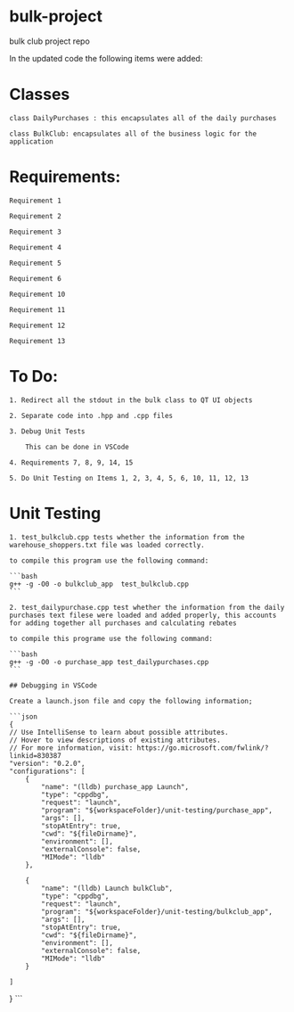 # bulk-project

bulk club project repo



In the updated code the following items were added:

# Classes

    class DailyPurchases : this encapsulates all of the daily purchases

    class BulkClub: encapsulates all of the business logic for the application
    
# Requirements:

    Requirement 1
    
    Requirement 2
    
    Requirement 3
    
    Requirement 4
    
    Requirement 5
    
    Requirement 6
    
    Requirement 10
    
    Requirement 11
    
    Requirement 12
    
    Requirement 13
    
    
    
    
# To Do:

    1. Redirect all the stdout in the bulk class to QT UI objects

    2. Separate code into .hpp and .cpp files
    
    3. Debug Unit Tests 
        
        This can be done in VSCode
        
    4. Requirements 7, 8, 9, 14, 15 
    
    5. Do Unit Testing on Items 1, 2, 3, 4, 5, 6, 10, 11, 12, 13



# Unit Testing
    1. test_bulkclub.cpp tests whether the information from the warehouse_shoppers.txt file was loaded correctly.

    to compile this program use the following command:

    ```bash
    g++ -g -O0 -o bulkclub_app  test_bulkclub.cpp
    ```

    2. test_dailypurchase.cpp test whether the information from the daily purchases text filese were loaded and added properly, this accounts for adding together all purchases and calculating rebates

    to compile this programe use the following command:

    ```bash
    g++ -g -O0 -o purchase_app test_dailypurchases.cpp
    ```

    ## Debugging in VSCode

    Create a launch.json file and copy the following information;

    ```json
    {
    // Use IntelliSense to learn about possible attributes.
    // Hover to view descriptions of existing attributes.
    // For more information, visit: https://go.microsoft.com/fwlink/?linkid=830387
    "version": "0.2.0",
    "configurations": [
        {
            "name": "(lldb) purchase_app Launch",
            "type": "cppdbg",
            "request": "launch",
            "program": "${workspaceFolder}/unit-testing/purchase_app",
            "args": [],
            "stopAtEntry": true,
            "cwd": "${fileDirname}",
            "environment": [],
            "externalConsole": false,
            "MIMode": "lldb"
        },

        {
            "name": "(lldb) Launch bulkClub",
            "type": "cppdbg",
            "request": "launch",
            "program": "${workspaceFolder}/unit-testing/bulkclub_app",
            "args": [],
            "stopAtEntry": true,
            "cwd": "${fileDirname}",
            "environment": [],
            "externalConsole": false,
            "MIMode": "lldb"
        }

    ]
}
    ```


